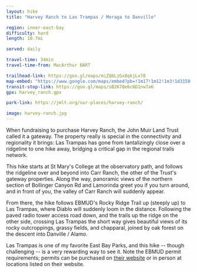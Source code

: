```yaml
---
layout: hike
title: "Harvey Ranch to Las Trampas / Moraga to Danville"

region: inner-east-bay
difficulty: hard
length: 10.7mi

served: daily

travel-time: 34min
travel-time-from: MacArthur BART

trailhead-link: https://goo.gl/maps/miZQ6LzGx8qkjLx78
map-embed: "https://www.google.com/maps/embed?pb=!1m17!1m12!1m3!1d3150.9866240976176!2d-122.10391399999999!3d37.837199!2m3!1f0!2f0!3f0!3m2!1i1024!2i768!4f13.1!3m2!1m1!2zMzfCsDUwJzEzLjkiTiAxMjLCsDA2JzE0LjEiVw!5e0!3m2!1sen!2sus!4v1687410322079!5m2!1sen!2sus"
transit-stop-link: https://goo.gl/maps/sB2K7Qe6c6D1nw7a6
gpx: harvey_ranch.gpx

park-link: https://jmlt.org/our-places/harvey-ranch/

image: harvey-ranch.jpg
---
```


When fundraising to purchase Harvey Ranch, the John Muir Land Trust called it a gateway. The property really is special in the connectivity and regionality it brings: Las Trampas has gone from tantalizingly close over a ridgeline to one hike away, bridging a critical gap in the regional trails network.

This hike starts at St Mary's College at the observatory path, and follows the ridgeline over and beyond into Carr Ranch, the other of the Trust's gateway properties. Along the way, panoramic views of the northern section of Bollinger Canyon Rd and Lamorinda greet you if you turn around, and in front of you, the valley of Carr Ranch will suddenly appear.

From there, the hike follows EBMUD's Rocky Ridge Trail up (steeply up) to Las Trampas, where Diablo will suddenly loom in the distance. Following the paved radio tower access road down, and the trails up the ridge on the other side, crossing Las Trampas the short way gives beautiful views of its rocky outcroppings, grassy fields, and chapparal, joined by oak forest on the descent into Danville / Alamo.

Las Trampas is one of my favorite East Bay Parks, and this hike -- though challenging -- is a very rewarding way to see it. Note the EBMUD permit requirements; permits can be purchased on [their website](https://www.ebmud.com/recreation/buy-trail-permit) or in person at locations listed on their website.